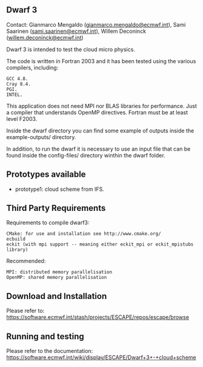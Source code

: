 Dwarf 3
-------
Contact: Gianmarco Mengaldo (gianmarco.mengaldo@ecmwf.int), Sami Saarinen (sami.saarinen@ecmwf.int), 
Willem Deconinck (willem.deconinck@ecmwf.int)

Dwarf 3 is intended to test the cloud micro physics.

The code is written in Fortran 2003 and it has been tested using the various compilers, including:

    GCC 4.8.
    Cray 8.4.
    PGI.
    INTEL. 

This application does not need MPI nor BLAS libraries for performance. Just a compiler that understands 
OpenMP directives. Fortran must be at least level F2003.

Inside the dwarf directory you can find some example of outputs inside the example-outputs/ directory.

In addition, to run the dwarf it is necessary to use an input file that can be found inside the config-files/ 
directory winthin the dwarf folder.


Prototypes available
--------------------
- prototype1: cloud scheme from IFS.


Third Party Requirements
------------------------
Requirements to compile dwarf3:

    CMake: for use and installation see http://www.cmake.org/
    ecbuild
    eckit (with mpi support -- meaning either eckit_mpi or eckit_mpistubs library)

Recommended:

    MPI: distributed memory parallelisation
    OpenMP: shared memory parallelisation


Download and Installation
-------------------------
Please refer to: https://software.ecmwf.int/stash/projects/ESCAPE/repos/escape/browse


Running and testing
-------------------
Please refer to the documentation: https://software.ecmwf.int/wiki/display/ESCAPE/Dwarf+3+-+cloud+scheme 
